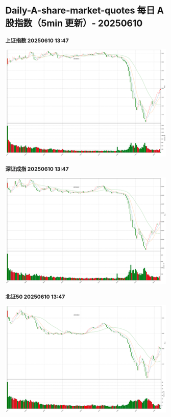 
# Daily-A-share-market-quotes 每日 A 股指数（5min 更新）- 20250610

### 上证指数 20250610 13:47
![](./fig/2025/6/20250610-sh000001.png)

### 深证成指 20250610 13:47
![](./fig/2025/6/20250610-sz399001.png)

### 北证50 20250610 13:47
![](./fig/2025/6/20250610-bj899050.png)
